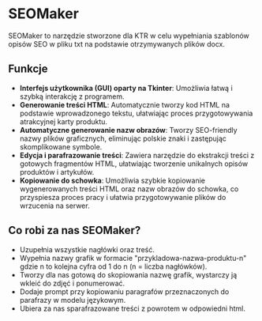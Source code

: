 # SEOMaker

SEOMaker to narzędzie stworzone dla KTR w celu wypełniania szablonów opisów SEO w pliku txt na podstawie otrzymywanych plików docx.

## Funkcje
- **Interfejs użytkownika (GUI) oparty na Tkinter**: Umożliwia łatwą i szybką interakcję z programem.
- **Generowanie treści HTML**: Automatycznie tworzy kod HTML na podstawie wprowadzonego tekstu, ułatwiając proces przygotowywania atrakcyjnej karty produktu.
- **Automatyczne generowanie nazw obrazów**: Tworzy SEO-friendly nazwy plików graficznych, eliminując polskie znaki i zastępując skomplikowane symbole.
- **Edycja i parafrazowanie treści**: Zawiera narzędzie do ekstrakcji treści z gotowych fragmentów HTML, ułatwiając tworzenie unikalnych opisów produktów i artykułów.
- **Kopiowanie do schowka**: Umożliwia szybkie kopiowanie wygenerowanych treści HTML oraz nazw obrazów do schowka, co przyspiesza proces pracy i ułatwia przygotowywanie plików do wrzucenia na serwer.

## Co robi za nas SEOMaker?
- Uzupełnia wszystkie nagłówki oraz treść.
- Wypełnia nazwy grafik w formacie "przykladowa-nazwa-produktu-n" gdzie n to kolejna cyfra od 1 do n (n = liczba nagłówków).
- Tworzy dla nas gotową do skopiowania nazwę grafik, wystarczy ją wkleić do zdjęć i ponumerować.
- Dodaje prompt przy kopiowaniu paragrafów przeznaczonych do parafrazy w modelu językowym.
- Ubiera za nas sparafrazowane treści z powrotem w odpowiedni html.
